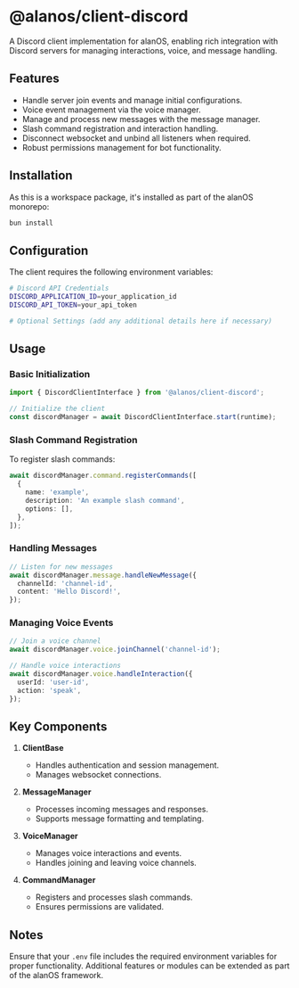 # @alanos/client-discord

A Discord client implementation for alanOS, enabling rich integration with Discord servers for managing interactions, voice, and message handling.

## Features

- Handle server join events and manage initial configurations.
- Voice event management via the voice manager.
- Manage and process new messages with the message manager.
- Slash command registration and interaction handling.
- Disconnect websocket and unbind all listeners when required.
- Robust permissions management for bot functionality.

## Installation

As this is a workspace package, it's installed as part of the alanOS monorepo:

```bash
bun install
```

## Configuration

The client requires the following environment variables:

```bash
# Discord API Credentials
DISCORD_APPLICATION_ID=your_application_id
DISCORD_API_TOKEN=your_api_token

# Optional Settings (add any additional details here if necessary)
```

## Usage

### Basic Initialization

```typescript
import { DiscordClientInterface } from '@alanos/client-discord';

// Initialize the client
const discordManager = await DiscordClientInterface.start(runtime);
```

### Slash Command Registration

To register slash commands:

```typescript
await discordManager.command.registerCommands([
  {
    name: 'example',
    description: 'An example slash command',
    options: [],
  },
]);
```

### Handling Messages

```typescript
// Listen for new messages
await discordManager.message.handleNewMessage({
  channelId: 'channel-id',
  content: 'Hello Discord!',
});
```

### Managing Voice Events

```typescript
// Join a voice channel
await discordManager.voice.joinChannel('channel-id');

// Handle voice interactions
await discordManager.voice.handleInteraction({
  userId: 'user-id',
  action: 'speak',
});
```

## Key Components

1. **ClientBase**

   - Handles authentication and session management.
   - Manages websocket connections.

2. **MessageManager**

   - Processes incoming messages and responses.
   - Supports message formatting and templating.

3. **VoiceManager**

   - Manages voice interactions and events.
   - Handles joining and leaving voice channels.

4. **CommandManager**
   - Registers and processes slash commands.
   - Ensures permissions are validated.

## Notes

Ensure that your `.env` file includes the required environment variables for proper functionality. Additional features or modules can be extended as part of the alanOS framework.
